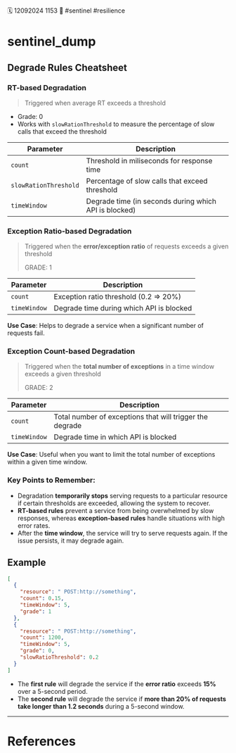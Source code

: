 🗓️ 12092024 1153
📎 #sentinel #resilience 

# sentinel_dump

## Degrade Rules Cheatsheet
### RT-based Degradation
> Triggered when average RT exceeds a threshold
- Grade: 0
- Works with `slowRationThreshold` to measure the percentage of slow calls that exceed the threshold

| Parameter             | Description                                           |
| --------------------- | ----------------------------------------------------- |
| `count`               | Threshold in miliseconds for response time            |
| `slowRationThreshold` | Percentage of slow calls that exceed threshold        |
| `timeWindow`          | Degrade time (in seconds during which API is blocked) |
### Exception Ratio-based Degradation
> Triggered when the **error/exception ratio** of requests exceeds a given threshold
> 
> GRADE: 1

| Parameter    | Description                              |
| ------------ | ---------------------------------------- |
| `count`      | Exception ratio threshold (0.2 => 20%)   |
| `timeWindow` | Degrade time during which API is blocked |
**Use Case**: Helps to degrade a service when a significant number of requests fail.

### Exception Count-based Degradation
> Triggered when the **total number of exceptions** in a time window exceeds a given threshold
> 
> GRADE: 2

| Parameter    | Description                                              |
| ------------ | -------------------------------------------------------- |
| `count`      | Total number of exceptions that will trigger the degrade |
| `timeWindow` | Degrade time in which API is blocked                     |
 **Use Case**: Useful when you want to limit the total number of exceptions within a given time window.

### **Key Points to Remember**:

- Degradation **temporarily stops** serving requests to a particular resource if certain thresholds are exceeded, allowing the system to recover.
- **RT-based rules** prevent a service from being overwhelmed by slow responses, whereas **exception-based rules** handle situations with high error rates.
- After the **time window**, the service will try to serve requests again. If the issue persists, it may degrade again.

## Example
```json
[
  {
    "resource": " POST:http://something",
    "count": 0.15,
    "timeWindow": 5,
    "grade": 1
  },
  {
    "resource": " POST:http://something",
    "count": 1200,
    "timeWindow": 5,
    "grade": 0,
    "slowRatioThreshold": 0.2
  }
]

```

- The **first rule** will degrade the service if the **error ratio** exceeds **15%** over a 5-second period.
- The **second rule** will degrade the service if **more than 20% of requests take longer than 1.2 seconds** during a 5-second window.
---

# References
